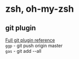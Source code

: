 # zsh, oh-my-zsh

## git plugin
[Full git plugin reference](https://github.com/robbyrussell/oh-my-zsh/wiki/Plugin:git)  
`ggp` - git push origin master  
`gas` - git add --all

